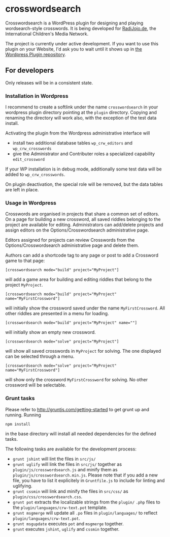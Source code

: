 crosswordsearch
===============

Crosswordsearch is a WordPress plugin for designing and playing wordsearch-style crosswords.
It is being developed for [RadiJojo.de](radijojo.de), the International Children's Media Network.

The project is currently under active development. If you want to use this plugin on your
Website, I'd ask you to wait until it shows up in
[the Wordpress Plugin repository](http://wordpress.org/plugins/).

## For developers

Only releases will be in a consistent state.

### Installation in Wordpress

I recommend to create a softlink under the name `crosswordsearch` in your wordpress plugin
directory pointing at the `plugin` directory. Copying and renaming the directory will work also,
with the exception of the test data install. 

Activating the plugin from the Wordpress administrative interface will
+ install two additional database tables `wp_crw_editors` and `wp_crw_crosswords`
+ give the Administrator and Contributer roles a specialized capability `edit_crossword`

If your WP installation is in debug mode, additionally some test data will be added to `wp_crw_crosswords`.

On plugin deactivation, the special role will be removed, but the data tables are left in place.

### Usage in Wordpress

Crosswords are organised in projects that share a common set of editors. On a page for building a
new crossword, all saved riddles belonging to the project are available for editing. Administrators
can add/delete projects and assign editors on the Options/Crosswordsearch administrative page.

Editors assigned for projects can review Crosswords from the Options/Crosswordsearch administrative
page and delete them.

Authors can add a shortcode tag to any page or post to add a Crossword game to that page:

```
[crosswordsearch mode="build" project="MyProject"]
```
will add a game area for building and editing riddles that belong to the project `MyProject`.

```
[crosswordsearch mode="build" project="MyProject" name="MyFirstCrossword"]
```
will initially show the crossword saved under the name `MyFirstCrossword`. All other riddles are
presented in a menu for loading.

```
[crosswordsearch mode="build" project="MyProject" name=""]
```
will initially show an empty new crossword.

```
[crosswordsearch mode="solve" project="MyProject"]
```
will show all saved crosswords in `MyProject` for solving. The one displayed can be selected
through a menu.

```
[crosswordsearch mode="solve" project="MyProject" name="MyFirstCrossword"]
```
will show only the crossword `MyFirstCrossword` for solving. No other crossword will be
selectable.

### Grunt tasks

Please refer to http://gruntjs.com/getting-started to get grunt up and running. Running
```
npm install
```
in the base directory will install all needed dependencies for the defined tasks.

The following tasks are available for the development process:

+ `grunt jshint` will lint the files in `src/js/`
+ `grunt uglify` will link the files in `src/js/` together as `plugin/js/crosswordsearch.js`
  and minify them as `plugin/js/crosswordsearch.min.js`. Please note that if you add a new file,
  you have to list it explicitely in `Gruntfile.js` to include for linting and uglifying.
+ `grunt cssmin` will link and minify the files in `src/css/` as `plugin/css/crosswordsearch.css`.
+ `grunt pot` extracts the localizable strings from the `plugin/` `.php` files to the
  `plugin/languages/crw-text.pot` template.
+ `grunt msgmerge` will update all `.po` files in `plugin/languages/` to reflect
  `plugin/languages/crw-text.pot`.
+ `grunt msgupdate` executes `pot` and `msgmerge` together.
+ `grunt` executes `jshint`, `uglify` and `cssmin` together.

